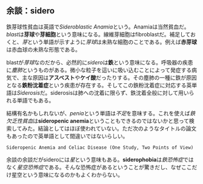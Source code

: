 ## 余談：sidero

鉄芽球性貧血は英語で*Sideroblastic Anamia*という。Anamiaは当然貧血だ。*blast*は**芽球**や**芽細胞**という意味になる。線維芽細胞はfibroblastだ。補足しておくと、*芽*という単語が示すように*芽球*は未熟な細胞のことである。例えば**赤芽球**は赤血球の未熟な形態である。

blastが*芽球*なのだから、必然的に*sidero*は**鉄**という意味になる。呼吸器の疾患に*塵肺*というものがある。微小な粒子を這いに吸い込むことによって発症する病気で、主な原因は**アスベスト**や**ケイ酸**だったりする。その塵肺の一種に鉄が原因となる**鉄粉沈着症**という疾患が存在する。そしてこの鉄粉沈着症に対応する英単語は*Siderosis*だ。siderosisは肺への沈着に限らず、鉄沈着全般に対して用いられる単語でもある。

結構有名かもしれないが、*penia*という単語は*不足*を意味する。これを使えば*鉄欠乏性貧血*は**sideropenic anemia**ということもできるのではないかと思って検索してみた。結論としてはほぼ使われていない。ただ次のようなタイトルの論文もあったので英単語として間違いではないらしい。

```
Sideropenic Anemia and Celiac Disease (One Study, Two Points of View)
```

余談の余談だがsideroには*星*という意味もある。**siderophobia**は*鉄恐怖症*ではなく*星空恐怖症*である。そんな恐怖症があるということが驚きだし、なぜここだけ星空という意味になるのかもよくわからない。